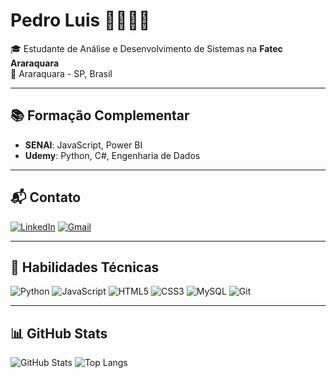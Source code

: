 # Pedro Luis 🍃🌿🍁🍂

🎓 Estudante de Análise e Desenvolvimento de Sistemas na **Fatec Araraquara**  
📍 Araraquara - SP, Brasil

---

## 📚 Formação Complementar

- **SENAI**: JavaScript, Power BI  
- **Udemy**: Python, C#, Engenharia de Dados

---

## 📬 Contato

[![LinkedIn](https://img.shields.io/badge/LinkedIn-0077B5?style=for-the-badge&logo=linkedin&logoColor=white)](https://www.linkedin.com/in/pedro-luis-296965234/) [![Gmail](https://img.shields.io/badge/Gmail-D14836?style=for-the-badge&logo=gmail&logoColor=white)](mailto:pedroluisotrente@gmail.com)

---

## 🧠 Habilidades Técnicas

![Python](https://img.shields.io/badge/Python-3670A0?style=for-the-badge&logo=python&logoColor=ffdd54)
![JavaScript](https://img.shields.io/badge/JavaScript-F7DF1E?style=for-the-badge&logo=javascript&logoColor=black)
![HTML5](https://img.shields.io/badge/HTML5-E34F26?style=for-the-badge&logo=html5&logoColor=white)
![CSS3](https://img.shields.io/badge/CSS3-1572B6?style=for-the-badge&logo=css3&logoColor=white)
![MySQL](https://img.shields.io/badge/MySQL-005C84?style=for-the-badge&logo=mysql&logoColor=white)
![Git](https://img.shields.io/badge/Git-F05032?style=for-the-badge&logo=git&logoColor=white)

---

## 📊 GitHub Stats

![GitHub Stats](https://github-readme-stats.vercel.app/api?username=PedroOtrente&theme=transparent&bg_color=000000&border_color=30A3DC&show_icons=true&icon_color=30A3DC&title_color=E94D5F&text_color=FFFFFF)  ![Top Langs](https://github-readme-stats.vercel.app/api/top-langs/?username=PedroOtrente&layout=compact&bg_color=000000&border_color=30A3DC&title_color=E94D5F&text_color=FFFFFF)
